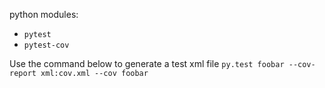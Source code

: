 python modules:
- `pytest`
- `pytest-cov`

Use the command below to generate a test xml file
```py.test foobar --cov-report xml:cov.xml --cov foobar```
